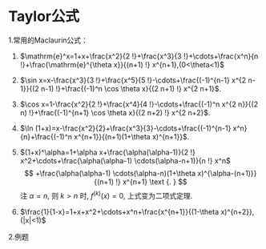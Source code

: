 # Taylor公式

1.常用的Maclaurin公式：

1. $\mathrm{e}^x=1+x+\frac{x^2}{2 !}+\frac{x^3}{3 !}+\cdots+\frac{x^n}{n !}+\frac{\mathrm{e}^{\theta x}}{(n+1) !} x^{n+1},(0<\theta<1)$
2. $\sin x=x-\frac{x^3}{3 !}+\frac{x^5}{5 !}-\cdots+\frac{(-1)^{n-1} x^{2 n-1}}{(2 n-1) !}+\frac{(-1)^n \cos \theta x}{(2 n+1) !} x^{2 n+1}$.
3. $\cos x=1-\frac{x^2}{2 !}+\frac{x^4}{4 !}-\cdots+\frac{(-1)^n x^{2 n}}{(2 n) !}+\frac{(-1)^{n+1} \cos \theta x}{(2 n+2) !} x^{2 n+2}$.
4. $\ln (1+x)=x-\frac{x^2}{2}+\frac{x^3}{3}-\cdots+\frac{(-1)^{n-1} x^n}{n}+\frac{(-1)^n x^{n+1}}{(n+1)(1+\theta x)^{n+1}}$.

5. $(1+x)^\alpha=1+\alpha x+\frac{\alpha(\alpha-1)}{2 !} x^2+\cdots+\frac{\alpha(\alpha-1) \cdots(\alpha-n+1)}{n !} x^n$
$$
+\frac{\alpha(\alpha-1) \cdots(\alpha-n)(1+\theta x)^{\alpha-(n+1)}}{(n+1) !} x^{n+1} \text {. }
$$
注 $\alpha=n$, 则 $k>n$ 时, $f^{(k)}(x)=0$, 上式变为二项式定理.
6. $\frac{1}{1-x}=1+x+x^2+\cdots+x^n+\frac{x^{n+1}}{(1-\theta x)^{n+2}},(|x|<1)$

2.例题